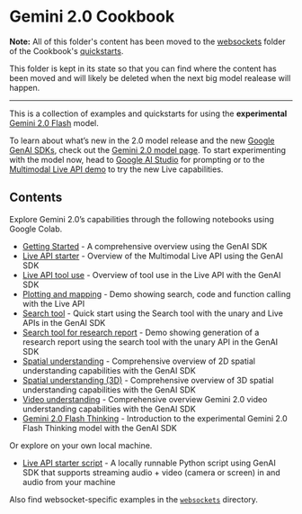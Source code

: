 # Gemini 2.0 Cookbook

**Note:** All of this folder's content has been moved to the [websockets](https://github.com/google-gemini/cookbook/tree/main/quickstarts/websockets) folder of the Cookbook's [quickstarts](https://github.com/google-gemini/cookbook/tree/main/quickstarts).

This folder is kept in its state so that you can find where the content has been moved and will likely be deleted when the next big model realease will happen.

-----------

This is a collection of examples and quickstarts for using the **experimental** [Gemini 2.0 Flash](https://ai.google.dev/gemini-api/docs/models/gemini-v2) model.

To learn about what’s new in the 2.0 model release and the new [Google GenAI SDKs](https://github.com/googleapis/python-genai), check out the [Gemini 2.0 model page](https://ai.google.dev/gemini-api/docs/models/gemini-v2). To start experimenting with the model now, head to [Google AI Studio](https://aistudio.google.com/prompts/new_chat?model=gemini-2.0-flash-exp) for prompting or to the [Multimodal Live API demo](https://aistudio.google.com/live) to try the new Live capabilities.

## Contents

Explore Gemini 2.0’s capabilities through the following notebooks using Google Colab.

* [Getting Started](../quickstarts/Get_started.ipynb) \- A comprehensive overview using the GenAI SDK
* [Live API starter](../quickstarts/Get_started_LiveAPI.ipynb) \- Overview of the Multimodal Live API using the GenAI SDK
* [Live API tool use](../quickstarts/Get_started_LiveAPI_tools.ipynb) \- Overview of tool use in the Live API with the GenAI SDK
* [Plotting and mapping](../examples/LiveAPI_plotting_and_mapping.ipynb) \- Demo showing search, code and function calling with the Live API
* [Search tool](../quickstarts/Search_Grounding.ipynb) \- Quick start using the Search tool with the unary and Live APIs in the GenAI SDK
* [Search tool for research report](../examples/Search_grounding_for_research_report.ipynb) \- Demo showing generation of a research report using the search tool with the unary API in the GenAI SDK
* [Spatial understanding](../quickstarts/Spatial_understanding.ipynb) \- Comprehensive overview of 2D spatial understanding capabilities with the GenAI SDK
* [Spatial understanding (3D)](../examples/Spatial_understanding_3d.ipynb) \- Comprehensive overview of 3D spatial understanding capabilities with the GenAI SDK
* [Video understanding](../quickstarts/Video_understanding.ipynb) \- Comprehensive overview Gemini 2.0 video understanding capabilities with the GenAI SDK
* [Gemini 2.0 Flash Thinking](../quickstarts/Get_started_thinking.ipynb) \- Introduction to the experimental Gemini 2.0 Flash Thinking model with the GenAI SDK

Or explore on your own local machine.

* [Live API starter script](../quickstarts/Get_started_LiveAPI.py) \- A locally runnable Python script using GenAI SDK that supports streaming audio + video (camera or screen) in and audio from your machine

Also find websocket-specific examples in the [`websockets`](https://github.com/google-gemini/cookbook/tree/main/quickstarts/websockets) directory.
